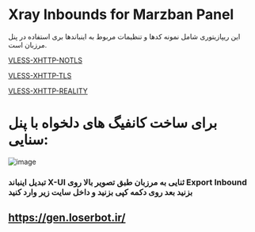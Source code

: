 # Xray Inbounds for Marzban Panel

این ریپازیتوری شامل نمونه کدها و تنظیمات مربوط به اینباندها بری استفاده در پنل مرزبان است.


[VLESS-XHTTP-NOTLS](Inbounds/VLESS/VLESS-XHTTP-NOTLS.json)

[VLESS-XHTTP-TLS](Inbounds/VLESS/VLESS-XHTTP-TLS.json)

[VLESS-XHTTP-REALITY](Inbounds/VLESS/VLESS-XHTTP-REALITY.json)

# برای ساخت کانفیگ های دلخواه با پنل سنایی:

![image](https://github.com/user-attachments/assets/9b400817-01d0-455e-8d72-19bda9fb10fc)

### تبدیل اینباند X-UI ثنایی به مرزبان طبق تصویر بالا روی Export Inbound بزنید بعد روی دکمه کپی بزنید و داخل سایت زیر وارد کنید
## https://gen.loserbot.ir/
